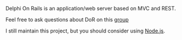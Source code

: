 Delphi On Rails is an application/web server based on MVC and REST.

Feel free to ask questions about DoR on this [group](http://groups.google.com/group/delphionrails)


I still maintain this project, but you should consider using [Node.js](http://nodejs.org/).